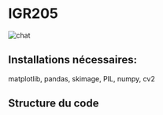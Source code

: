 # IGR205
![chat](https://github.com/Surimi91/IGR205/assets/166547684/176b6b40-a8b2-4b43-bb30-80c0aaa44543)

## Installations nécessaires:
matplotlib, pandas, skimage, PIL, numpy, cv2

## Structure du code
